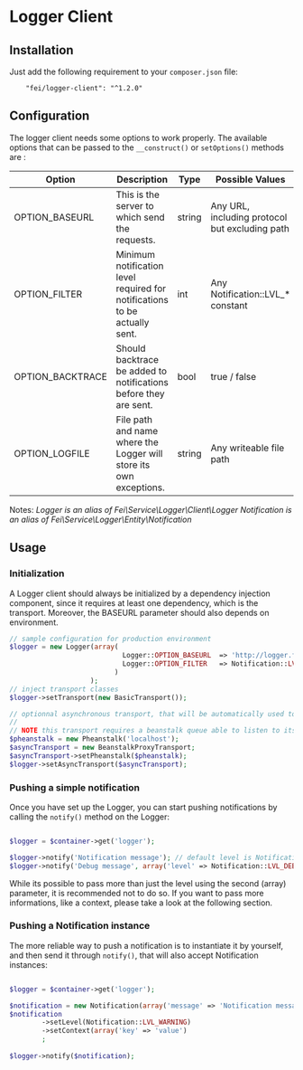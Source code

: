 # Logger Client

## Installation

Just add the following requirement to your `composer.json` file:

```
    "fei/logger-client": "^1.2.0"
```

## Configuration

The logger client needs some options to work properly. The available options that can be passed to the `__construct()` or `setOptions()` methods are :


| Option           | Description                                                                | Type   | Possible Values                                | Default                 |
|------------------|----------------------------------------------------------------------------|--------|------------------------------------------------|-------------------------|
| OPTION_BASEURL   | This is the server to which send the requests.                             | string | Any URL, including protocol but excluding path | --                      |
| OPTION_FILTER    | Minimum notification level required for notifications to be actually sent. | int    | Any Notification::LVL_* constant               | Notification::LVL_ERROR |
| OPTION_BACKTRACE | Should backtrace be added to notifications before they are sent.           | bool   | true / false                                   | true                    |
| OPTION_LOGFILE   | File path and name where the Logger will store its own exceptions.         | string | Any writeable file  path                       | /tmp/logger.log         |

Notes:
*Logger is an alias of Fei\Service\Logger\Client\Logger*
*Notification is an alias of Fei\Service\Logger\Entity\Notification*

## Usage

### Initialization

A Logger client should always be initialized by a dependency injection component, since it requires at least one dependency, which is the transport. Moreover, the BASEURL parameter should also depends on environment.

```php
// sample configuration for production environment
$logger = new Logger(array(
                            Logger::OPTION_BASEURL  => 'http://logger.flash-global.net',
                            Logger::OPTION_FILTER   => Notification::LVL_DEBUG,
                          )
                    );
// inject transport classes
$logger->setTransport(new BasicTransport());

// optionnal asynchronous transport, that will be automatically used to push notifications
//
// NOTE this transport requires a beanstalk queue able to listen to its requests
$pheanstalk = new Pheanstalk('localhost');
$asyncTransport = new BeanstalkProxyTransport;
$asyncTransport->setPheanstalk($pheanstalk);
$logger->setAsyncTransport($asyncTransport);
```


### Pushing a simple notification

Once you have set up the Logger, you can start pushing notifications by calling the `notify()` method on the Logger:

```php

$logger = $container->get('logger');

$logger->notify('Notification message'); // default level is Notification::LVL_INFO
$logger->notify('Debug message', array('level' => Notification::LVL_DEBUG));
```

While its possible to pass more than just the level using the second (array) parameter, it is recommended not to do so. If you want to pass more informations, like a context, please take a look at the following section.

### Pushing a Notification instance

The more reliable way to push a notification is to instantiate it by yourself, and then send it through `notify()`, that will also accept Notification instances:

```php

$logger = $container->get('logger');

$notification = new Notification(array('message' => 'Notification message'));
$notification
        ->setLevel(Notification::LVL_WARNING)
        ->setContext(array('key' => 'value')
        ;
        
$logger->notify($notification);

```

